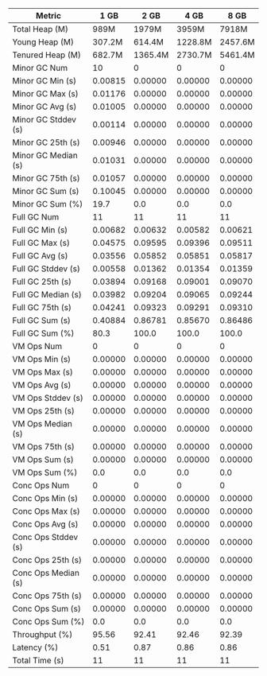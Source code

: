 | Metric | 1 GB | 2 GB | 4 GB | 8 GB |
|------|----|----|----|----|
| Total Heap (M) | 989M | 1979M | 3959M | 7918M |
| Young Heap (M) | 307.2M | 614.4M | 1228.8M | 2457.6M |
| Tenured Heap (M) | 682.7M | 1365.4M | 2730.7M | 5461.4M |
| Minor GC Num | 10 | 0 | 0 | 0 |
| Minor GC Min (s) | 0.00815 | 0.00000 | 0.00000 | 0.00000 |
| Minor GC Max (s) | 0.01176 | 0.00000 | 0.00000 | 0.00000 |
| Minor GC Avg (s) | 0.01005 | 0.00000 | 0.00000 | 0.00000 |
| Minor GC Stddev (s) | 0.00114 | 0.00000 | 0.00000 | 0.00000 |
| Minor GC 25th (s) | 0.00946 | 0.00000 | 0.00000 | 0.00000 |
| Minor GC Median (s) | 0.01031 | 0.00000 | 0.00000 | 0.00000 |
| Minor GC 75th (s) | 0.01057 | 0.00000 | 0.00000 | 0.00000 |
| Minor GC Sum (s) | 0.10045 | 0.00000 | 0.00000 | 0.00000 |
| Minor GC Sum (%) | 19.7 | 0.0 | 0.0 | 0.0 |
| Full GC Num | 11 | 11 | 11 | 11 |
| Full GC Min (s) | 0.00682 | 0.00632 | 0.00582 | 0.00621 |
| Full GC Max (s) | 0.04575 | 0.09595 | 0.09396 | 0.09511 |
| Full GC Avg (s) | 0.03556 | 0.05852 | 0.05851 | 0.05817 |
| Full GC Stddev (s) | 0.00558 | 0.01362 | 0.01354 | 0.01359 |
| Full GC 25th (s) | 0.03894 | 0.09168 | 0.09001 | 0.09070 |
| Full GC Median (s) | 0.03982 | 0.09204 | 0.09065 | 0.09244 |
| Full GC 75th (s) | 0.04241 | 0.09323 | 0.09291 | 0.09310 |
| Full GC Sum (s) | 0.40884 | 0.86781 | 0.85670 | 0.86486 |
| Full GC Sum (%) | 80.3 | 100.0 | 100.0 | 100.0 |
| VM Ops Num | 0 | 0 | 0 | 0 |
| VM Ops Min (s) | 0.00000 | 0.00000 | 0.00000 | 0.00000 |
| VM Ops Max (s) | 0.00000 | 0.00000 | 0.00000 | 0.00000 |
| VM Ops Avg (s) | 0.00000 | 0.00000 | 0.00000 | 0.00000 |
| VM Ops Stddev (s) | 0.00000 | 0.00000 | 0.00000 | 0.00000 |
| VM Ops 25th (s) | 0.00000 | 0.00000 | 0.00000 | 0.00000 |
| VM Ops Median (s) | 0.00000 | 0.00000 | 0.00000 | 0.00000 |
| VM Ops 75th (s) | 0.00000 | 0.00000 | 0.00000 | 0.00000 |
| VM Ops Sum (s) | 0.00000 | 0.00000 | 0.00000 | 0.00000 |
| VM Ops Sum (%) | 0.0 | 0.0 | 0.0 | 0.0 |
| Conc Ops Num | 0 | 0 | 0 | 0 |
| Conc Ops Min (s) | 0.00000 | 0.00000 | 0.00000 | 0.00000 |
| Conc Ops Max (s) | 0.00000 | 0.00000 | 0.00000 | 0.00000 |
| Conc Ops Avg (s) | 0.00000 | 0.00000 | 0.00000 | 0.00000 |
| Conc Ops Stddev (s) | 0.00000 | 0.00000 | 0.00000 | 0.00000 |
| Conc Ops 25th (s) | 0.00000 | 0.00000 | 0.00000 | 0.00000 |
| Conc Ops Median (s) | 0.00000 | 0.00000 | 0.00000 | 0.00000 |
| Conc Ops 75th (s) | 0.00000 | 0.00000 | 0.00000 | 0.00000 |
| Conc Ops Sum (s) | 0.00000 | 0.00000 | 0.00000 | 0.00000 |
| Conc Ops Sum (%) | 0.0 | 0.0 | 0.0 | 0.0 |
| Throughput (%) | 95.56 | 92.41 | 92.46 | 92.39 |
| Latency (%) | 0.51 | 0.87 | 0.86 | 0.86 |
| Total Time (s) | 11 | 11 | 11 | 11 |
